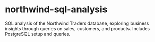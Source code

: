 # northwind-sql-analysis
SQL analysis of the Northwind Traders database, exploring business insights through queries on sales, customers, and products. Includes PostgreSQL setup and queries.
